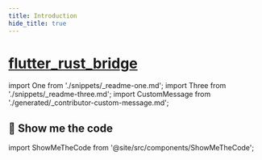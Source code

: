 ```yaml
---
title: Introduction
hide_title: true
---
```


# [flutter_rust_bridge](https://github.com/fzyzcjy/flutter_rust_bridge)

import One from './snippets/_readme-one.md';
import Three from './snippets/_readme-three.md';
import CustomMessage from './generated/_contributor-custom-message.md';

<One/>

## 🧭 Show me the code

import ShowMeTheCode from '@site/src/components/ShowMeTheCode';

<ShowMeTheCode/>

<Three />

<CustomMessage/>

